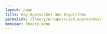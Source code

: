 ```yaml
---
layout: page
title: Key Approaches and Algorithms
permalink: /Theory/unsupervised_approaches/
menubar: theory_menu
---
```

